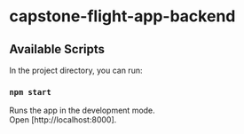 # capstone-flight-app-backend

## Available Scripts

In the project directory, you can run:

### `npm start`

Runs the app in the development mode.\
Open [http://localhost:8000].
